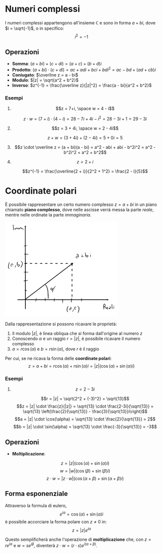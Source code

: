 # Numeri complessi

I numeri complessi appartengono all'insieme $\mathbb{C}$ e sono in forma $a + bi$, dove $i = \sqrt{-1}$, o in specifico:
$$i^2 = -1$$

## Operazioni

- **Somma**: $(a + bi) + (c + di) = (a + c) + (b + d)i$
- **Prodotto**: $(a + bi) \cdot (c + di) = ac + adi + bci + bdi^2 = ac - bd + (ad + cb)i$
- **Coniugato**: $\overline z = a - bi$
- **Modulo**: $|z| = \sqrt{a^2 + b^2}$
- **Inverso**: $z^{-1} = \frac{\overline z}{|z|^2} = \frac{a - bi}{a^2 + b^2}$

### Esempi

1. $$z = 7+i, \space w = 4 - i$$

	$$z \cdot w = (7 + i) \cdot (4 - i) = 28 - 7i + 4i - i^2 = 28 - 3i + 1 = 29 - 3i$$

2. $$z = 3 + 4i, \space w = 2 - 4i$$

	$$z + w = (3 + 4i) + (2 - 4i) = 5 + 0i = 5$$

3. $$z \cdot \overline z = (a + bi)(a - bi) = a^2 - abi + abi - b^2i^2 = a^2 - b^2i^2 = a^2 + b^2$$

4. $$z = 2 + i$$

	$$z^{-1} = \frac{\overline{2 + i}}{2^2 + 1^2} = \frac{2 - i}{5}$$

# Coordinate polari

È possibile rappresentare un certo numero complesso $z = a + bi$ in un piano chiamato **piano complesso**, dove nelle ascisse verrà messa la parte _reale_, mentre nelle ordinate la parte _immaginaria_.

![Rappresentazione di un numero nel piano complesso](assets/01.png)

Dalla rappresentazione si possono ricavare le proprietà:

1. Il modulo $|z|$, è linea obliqua che si forma dall'origine al numero $z$
2. Conoscendo $\alpha$ e un raggio $r = |z|$, è possibile ricavare il numero complesso
3. $a = r\cos(\alpha)$ e $b = r\sin(\alpha)$, dove $r$ è il raggio

Per cui, se ne ricava la forma delle **coordinate polari**:
$$z = a + bi = r\cos(\alpha) + r\sin(\alpha)i = |z|(\cos(\alpha) + \sin(\alpha)i)$$

### Esempi

1. $$z = 2-3i$$

	$$r = |z| = \sqrt{2^2 + (-3)^2} = \sqrt{13}$$
	$$z = |z| \cdot \frac{z}{|z|} = \sqrt{13} \cdot \frac{2-3i}{\sqrt{13}} = \sqrt{13} \left(\frac{2}{\sqrt{13}} - \frac{3}{\sqrt{13}}i\right)$$
	$$a = |z| \cdot \cos(\alpha) = \sqrt{13} \cdot \frac{2}{\sqrt{13}} = 2$$
	$$b = |z| \cdot \sin(\alpha) = \sqrt{13} \cdot \frac{-3}{\sqrt{13}} = -3$$

## Operazioni

- **Moltiplicazione**:

	$$z = |z|(\cos(\alpha) + \sin(\alpha)i)$$
	$$w = |w|(\cos(\beta) + \sin(\beta)i)$$
	$$z \cdot w = |z \cdot w|(\cos(\alpha + \beta) + \sin(\alpha + \beta)i)$$

## Forma esponenziale

Attraverso la formula di eulero,
$$e^{i\alpha} = \cos(\alpha) + \sin(\alpha)i$$
è possibile accorciare la forma polare con $z \neq 0$ in:
$$z = |z|e^{i\alpha}$$

Questo semplificherà anche l'operazione di **moltiplicazione** che, con $z = re^{i\alpha}$ e $w = se^{i\beta}$, diventerà $z \cdot w = (r \cdot s)e^{i(\alpha + \beta)}$.
